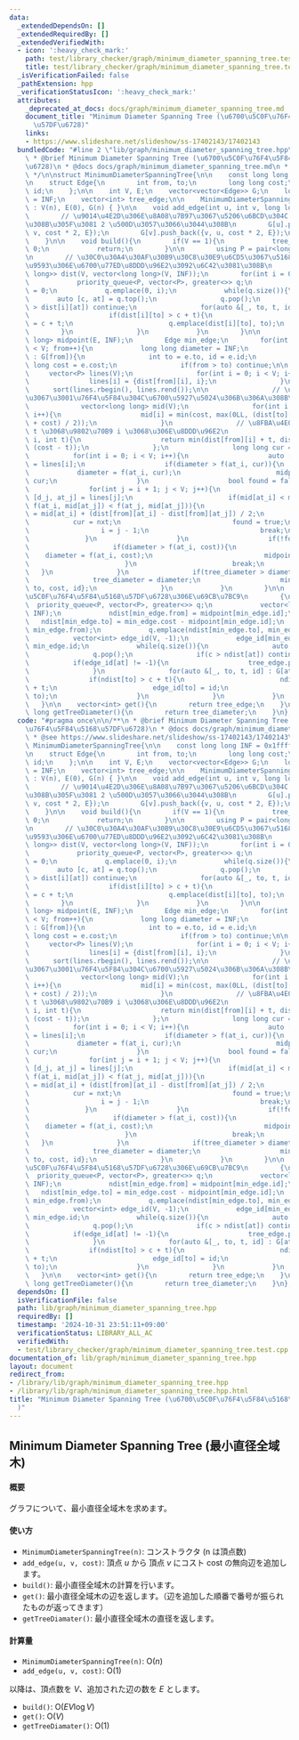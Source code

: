 ```yaml
---
data:
  _extendedDependsOn: []
  _extendedRequiredBy: []
  _extendedVerifiedWith:
  - icon: ':heavy_check_mark:'
    path: test/library_checker/graph/minimum_diameter_spanning_tree.test.cpp
    title: test/library_checker/graph/minimum_diameter_spanning_tree.test.cpp
  _isVerificationFailed: false
  _pathExtension: hpp
  _verificationStatusIcon: ':heavy_check_mark:'
  attributes:
    _deprecated_at_docs: docs/graph/minimum_diameter_spanning_tree.md
    document_title: "Minimum Diameter Spanning Tree (\u6700\u5C0F\u76F4\u5F84\u5168\
      \u57DF\u6728)"
    links:
    - https://www.slideshare.net/slideshow/ss-17402143/17402143
  bundledCode: "#line 2 \"lib/graph/minimum_diameter_spanning_tree.hpp\"\n\n/**\n\
    \ * @brief Minimum Diameter Spanning Tree (\u6700\u5C0F\u76F4\u5F84\u5168\u57DF\
    \u6728)\n * @docs docs/graph/minimum_diameter_spanning_tree.md\n * @see https://www.slideshare.net/slideshow/ss-17402143/17402143\n\
    \ */\n\nstruct MinimumDiameterSpanningTree{\n\n    const long long INF = 0x1fffffffffffffff;\n\
    \n    struct Edge{\n        int from, to;\n        long long cost;\n        int\
    \ id;\n    };\n\n    int V, E;\n    vector<vector<Edge>> G;\n    long long tree_diameter\
    \ = INF;\n    vector<int> tree_edge;\n\n    MinimumDiameterSpanningTree(int n)\
    \ : V(n), E(0), G(n) { }\n\n    void add_edge(int u, int v, long long cost){\n\
    \        // \u9014\u4E2D\u306E\u8A08\u7B97\u3067\u5206\u6BCD\u304C 2 \u306B\u306A\
    \u308B\u305F\u3081 2 \u500D\u3057\u3066\u3044\u308B\n        G[u].push_back({u,\
    \ v, cost * 2, E});\n        G[v].push_back({v, u, cost * 2, E});\n        E++;\n\
    \    }\n\n    void build(){\n        if(V == 1){\n            tree_diameter =\
    \ 0;\n            return;\n        }\n\n        using P = pair<long long, int>;\n\
    \n        // \u30C0\u30A4\u30AF\u30B9\u30C8\u30E9\u6CD5\u3067\u5168\u70B9\u5BFE\
    \u9593\u306E\u6700\u77ED\u8DDD\u96E2\u3092\u6C42\u3081\u308B\n        vector<vector<long\
    \ long>> dist(V, vector<long long>(V, INF));\n        for(int i = 0; i < V; i++){\n\
    \            priority_queue<P, vector<P>, greater<>> q;\n            dist[i][i]\
    \ = 0;\n            q.emplace(0, i);\n            while(q.size()){\n         \
    \       auto [c, at] = q.top();\n                q.pop();\n                if(c\
    \ > dist[i][at]) continue;\n                for(auto &[_, to, t, id] : G[at]){\n\
    \                    if(dist[i][to] > c + t){\n                        dist[i][to]\
    \ = c + t;\n                        q.emplace(dist[i][to], to);\n            \
    \        }\n                }\n            }\n        }\n\n        vector<long\
    \ long> midpoint(E, INF);\n        Edge min_edge;\n        for(int from = 0; from\
    \ < V; from++){\n            long long diameter = INF;\n            for(auto &e\
    \ : G[from]){\n                int to = e.to, id = e.id;\n                long\
    \ long cost = e.cost;\n                if(from > to) continue;\n\n           \
    \     vector<P> lines(V);\n                for(int i = 0; i < V; i++){\n     \
    \               lines[i] = {dist[from][i], i};\n                }\n          \
    \      sort(lines.rbegin(), lines.rend());\n\n                // \u8FBA\u306E\u9593\
    \u3067\u3001\u76F4\u5F84\u304C\u6700\u5927\u5024\u306B\u306A\u308B\u70B9\n   \
    \             vector<long long> mid(V);\n                for(int i = 0; i < V;\
    \ i++){\n                    mid[i] = min(cost, max(0LL, (dist[to][i] - dist[from][i]\
    \ + cost) / 2));\n                }\n                // \u8FBA\u4E0A\u306E\u70B9\
    \ t \u3068\u9802\u70B9 i \u3068\u306E\u8DDD\u96E2\n                auto f = [&](int\
    \ i, int t){\n                    return min(dist[from][i] + t, dist[to][i] +\
    \ (cost - t));\n                };\n                long long cur = 0;\n     \
    \           for(int i = 0; i < V; i++){\n                    auto [d_i, at_i]\
    \ = lines[i];\n                    if(diameter > f(at_i, cur)){\n            \
    \            diameter = f(at_i, cur);\n                        midpoint[id] =\
    \ cur;\n                    }\n                    bool found = false;\n     \
    \               for(int j = i + 1; j < V; j++){\n                        auto\
    \ [d_j, at_j] = lines[j];\n                        if(mid[at_i] < mid[at_j] &&\
    \ f(at_i, mid[at_j]) < f(at_j, mid[at_j])){\n                            int nxt\
    \ = mid[at_i] + (dist[from][at_i] - dist[from][at_j]) / 2;\n                 \
    \           cur = nxt;\n                            found = true;\n          \
    \                  i = j - 1;\n                            break;\n          \
    \              }\n                    }\n                    if(!found){\n   \
    \                     if(diameter > f(at_i, cost)){\n                        \
    \    diameter = f(at_i, cost);\n                            midpoint[id] = cost;\n\
    \                        }\n                        break;\n                 \
    \   }\n                }\n                if(tree_diameter > diameter){\n    \
    \                tree_diameter = diameter;\n                    min_edge = {from,\
    \ to, cost, id};\n                }\n            }\n        }\n\n        // \u6700\
    \u5C0F\u76F4\u5F84\u5168\u57DF\u6728\u306E\u69CB\u7BC9\n        {\n          \
    \  priority_queue<P, vector<P>, greater<>> q;\n            vector<long long> ndist(V,\
    \ INF);\n            ndist[min_edge.from] = midpoint[min_edge.id];\n         \
    \   ndist[min_edge.to] = min_edge.cost - midpoint[min_edge.id];\n            q.emplace(ndist[min_edge.from],\
    \ min_edge.from);\n            q.emplace(ndist[min_edge.to], min_edge.to);\n \
    \           vector<int> edge_id(V, -1);\n            edge_id[min_edge.from] =\
    \ min_edge.id;\n            while(q.size()){\n                auto [c, at] = q.top();\n\
    \                q.pop();\n                if(c > ndist[at]) continue;\n     \
    \           if(edge_id[at] != -1){\n                    tree_edge.push_back(edge_id[at]);\n\
    \                }\n                for(auto &[_, to, t, id] : G[at]){\n     \
    \               if(ndist[to] > c + t){\n                        ndist[to] = c\
    \ + t;\n                        edge_id[to] = id;\n                        q.emplace(ndist[to],\
    \ to);\n                    }\n                }\n            }\n        }\n \
    \   }\n\n    vector<int> get(){\n        return tree_edge;\n    }\n\n    long\
    \ long getTreeDiameter(){\n        return tree_diameter;\n    }\n};\n"
  code: "#pragma once\n\n/**\n * @brief Minimum Diameter Spanning Tree (\u6700\u5C0F\
    \u76F4\u5F84\u5168\u57DF\u6728)\n * @docs docs/graph/minimum_diameter_spanning_tree.md\n\
    \ * @see https://www.slideshare.net/slideshow/ss-17402143/17402143\n */\n\nstruct\
    \ MinimumDiameterSpanningTree{\n\n    const long long INF = 0x1fffffffffffffff;\n\
    \n    struct Edge{\n        int from, to;\n        long long cost;\n        int\
    \ id;\n    };\n\n    int V, E;\n    vector<vector<Edge>> G;\n    long long tree_diameter\
    \ = INF;\n    vector<int> tree_edge;\n\n    MinimumDiameterSpanningTree(int n)\
    \ : V(n), E(0), G(n) { }\n\n    void add_edge(int u, int v, long long cost){\n\
    \        // \u9014\u4E2D\u306E\u8A08\u7B97\u3067\u5206\u6BCD\u304C 2 \u306B\u306A\
    \u308B\u305F\u3081 2 \u500D\u3057\u3066\u3044\u308B\n        G[u].push_back({u,\
    \ v, cost * 2, E});\n        G[v].push_back({v, u, cost * 2, E});\n        E++;\n\
    \    }\n\n    void build(){\n        if(V == 1){\n            tree_diameter =\
    \ 0;\n            return;\n        }\n\n        using P = pair<long long, int>;\n\
    \n        // \u30C0\u30A4\u30AF\u30B9\u30C8\u30E9\u6CD5\u3067\u5168\u70B9\u5BFE\
    \u9593\u306E\u6700\u77ED\u8DDD\u96E2\u3092\u6C42\u3081\u308B\n        vector<vector<long\
    \ long>> dist(V, vector<long long>(V, INF));\n        for(int i = 0; i < V; i++){\n\
    \            priority_queue<P, vector<P>, greater<>> q;\n            dist[i][i]\
    \ = 0;\n            q.emplace(0, i);\n            while(q.size()){\n         \
    \       auto [c, at] = q.top();\n                q.pop();\n                if(c\
    \ > dist[i][at]) continue;\n                for(auto &[_, to, t, id] : G[at]){\n\
    \                    if(dist[i][to] > c + t){\n                        dist[i][to]\
    \ = c + t;\n                        q.emplace(dist[i][to], to);\n            \
    \        }\n                }\n            }\n        }\n\n        vector<long\
    \ long> midpoint(E, INF);\n        Edge min_edge;\n        for(int from = 0; from\
    \ < V; from++){\n            long long diameter = INF;\n            for(auto &e\
    \ : G[from]){\n                int to = e.to, id = e.id;\n                long\
    \ long cost = e.cost;\n                if(from > to) continue;\n\n           \
    \     vector<P> lines(V);\n                for(int i = 0; i < V; i++){\n     \
    \               lines[i] = {dist[from][i], i};\n                }\n          \
    \      sort(lines.rbegin(), lines.rend());\n\n                // \u8FBA\u306E\u9593\
    \u3067\u3001\u76F4\u5F84\u304C\u6700\u5927\u5024\u306B\u306A\u308B\u70B9\n   \
    \             vector<long long> mid(V);\n                for(int i = 0; i < V;\
    \ i++){\n                    mid[i] = min(cost, max(0LL, (dist[to][i] - dist[from][i]\
    \ + cost) / 2));\n                }\n                // \u8FBA\u4E0A\u306E\u70B9\
    \ t \u3068\u9802\u70B9 i \u3068\u306E\u8DDD\u96E2\n                auto f = [&](int\
    \ i, int t){\n                    return min(dist[from][i] + t, dist[to][i] +\
    \ (cost - t));\n                };\n                long long cur = 0;\n     \
    \           for(int i = 0; i < V; i++){\n                    auto [d_i, at_i]\
    \ = lines[i];\n                    if(diameter > f(at_i, cur)){\n            \
    \            diameter = f(at_i, cur);\n                        midpoint[id] =\
    \ cur;\n                    }\n                    bool found = false;\n     \
    \               for(int j = i + 1; j < V; j++){\n                        auto\
    \ [d_j, at_j] = lines[j];\n                        if(mid[at_i] < mid[at_j] &&\
    \ f(at_i, mid[at_j]) < f(at_j, mid[at_j])){\n                            int nxt\
    \ = mid[at_i] + (dist[from][at_i] - dist[from][at_j]) / 2;\n                 \
    \           cur = nxt;\n                            found = true;\n          \
    \                  i = j - 1;\n                            break;\n          \
    \              }\n                    }\n                    if(!found){\n   \
    \                     if(diameter > f(at_i, cost)){\n                        \
    \    diameter = f(at_i, cost);\n                            midpoint[id] = cost;\n\
    \                        }\n                        break;\n                 \
    \   }\n                }\n                if(tree_diameter > diameter){\n    \
    \                tree_diameter = diameter;\n                    min_edge = {from,\
    \ to, cost, id};\n                }\n            }\n        }\n\n        // \u6700\
    \u5C0F\u76F4\u5F84\u5168\u57DF\u6728\u306E\u69CB\u7BC9\n        {\n          \
    \  priority_queue<P, vector<P>, greater<>> q;\n            vector<long long> ndist(V,\
    \ INF);\n            ndist[min_edge.from] = midpoint[min_edge.id];\n         \
    \   ndist[min_edge.to] = min_edge.cost - midpoint[min_edge.id];\n            q.emplace(ndist[min_edge.from],\
    \ min_edge.from);\n            q.emplace(ndist[min_edge.to], min_edge.to);\n \
    \           vector<int> edge_id(V, -1);\n            edge_id[min_edge.from] =\
    \ min_edge.id;\n            while(q.size()){\n                auto [c, at] = q.top();\n\
    \                q.pop();\n                if(c > ndist[at]) continue;\n     \
    \           if(edge_id[at] != -1){\n                    tree_edge.push_back(edge_id[at]);\n\
    \                }\n                for(auto &[_, to, t, id] : G[at]){\n     \
    \               if(ndist[to] > c + t){\n                        ndist[to] = c\
    \ + t;\n                        edge_id[to] = id;\n                        q.emplace(ndist[to],\
    \ to);\n                    }\n                }\n            }\n        }\n \
    \   }\n\n    vector<int> get(){\n        return tree_edge;\n    }\n\n    long\
    \ long getTreeDiameter(){\n        return tree_diameter;\n    }\n};\n"
  dependsOn: []
  isVerificationFile: false
  path: lib/graph/minimum_diameter_spanning_tree.hpp
  requiredBy: []
  timestamp: '2024-10-31 23:51:11+09:00'
  verificationStatus: LIBRARY_ALL_AC
  verifiedWith:
  - test/library_checker/graph/minimum_diameter_spanning_tree.test.cpp
documentation_of: lib/graph/minimum_diameter_spanning_tree.hpp
layout: document
redirect_from:
- /library/lib/graph/minimum_diameter_spanning_tree.hpp
- /library/lib/graph/minimum_diameter_spanning_tree.hpp.html
title: "Minimum Diameter Spanning Tree (\u6700\u5C0F\u76F4\u5F84\u5168\u57DF\u6728\
  )"
---
```

## Minimum Diameter Spanning Tree (最小直径全域木)

#### 概要

グラフについて、最小直径全域木を求めます。

#### 使い方

- `MinimumDiameterSpanningTree(n)`: コンストラクタ (n は頂点数)
- `add_edge(u, v, cost)`: 頂点 $u$ から 頂点 $v$ にコスト cost の無向辺を追加します。
- `build()`: 最小直径全域木の計算を行います。
- `get()`: 最小直径全域木の辺を返します。（辺を追加した順番で番号が振られたものが返ってきます）
- `getTreeDiamater()`: 最小直径全域木の直径を返します。

#### 計算量

- `MinimumDiameterSpanningTree(n)`: $\mathrm{O}(n)$
- `add_edge(u, v, cost)`: $\mathrm{O}(1)$

以降は、頂点数を $V$、追加された辺の数を $E$ とします。

- `build()`: $\mathrm{O}(EV \log V)$
- `get()`: $\mathrm{O}(V)$
- `getTreeDiamater()`: $\mathrm{O}(1)$
